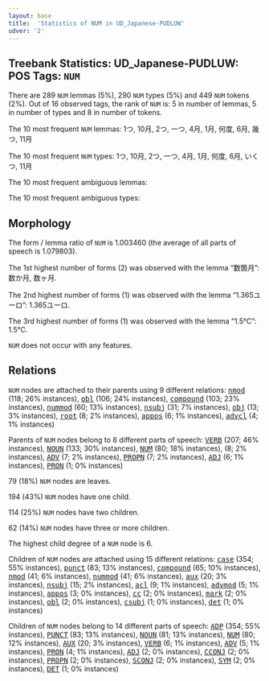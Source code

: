 ```yaml
---
layout: base
title:  'Statistics of NUM in UD_Japanese-PUDLUW'
udver: '2'
---
```


## Treebank Statistics: UD_Japanese-PUDLUW: POS Tags: `NUM`

There are 289 `NUM` lemmas (5%), 290 `NUM` types (5%) and 449 `NUM` tokens (2%).
Out of 16 observed tags, the rank of `NUM` is: 5 in number of lemmas, 5 in number of types and 8 in number of tokens.

The 10 most frequent `NUM` lemmas: 1つ, 10月, 2つ, 一つ, 4月, 1月, 何度, 6月, 幾つ, 11月

The 10 most frequent `NUM` types:  1つ, 10月, 2つ, 一つ, 4月, 1月, 何度, 6月, いくつ, 11月

The 10 most frequent ambiguous lemmas: 

The 10 most frequent ambiguous types:  



## Morphology

The form / lemma ratio of `NUM` is 1.003460 (the average of all parts of speech is 1.079803).

The 1st highest number of forms (2) was observed with the lemma “数箇月”: 数か月, 数ヶ月.

The 2nd highest number of forms (1) was observed with the lemma “1.365ユーロ”: 1.365ユーロ.

The 3rd highest number of forms (1) was observed with the lemma “1.5℃”: 1.5℃.

`NUM` does not occur with any features.


## Relations

`NUM` nodes are attached to their parents using 9 different relations: <tt><a href="ja_pudluw-dep-nmod.html">nmod</a></tt> (118; 26% instances), <tt><a href="ja_pudluw-dep-obl.html">obl</a></tt> (106; 24% instances), <tt><a href="ja_pudluw-dep-compound.html">compound</a></tt> (103; 23% instances), <tt><a href="ja_pudluw-dep-nummod.html">nummod</a></tt> (60; 13% instances), <tt><a href="ja_pudluw-dep-nsubj.html">nsubj</a></tt> (31; 7% instances), <tt><a href="ja_pudluw-dep-obj.html">obj</a></tt> (13; 3% instances), <tt><a href="ja_pudluw-dep-root.html">root</a></tt> (8; 2% instances), <tt><a href="ja_pudluw-dep-appos.html">appos</a></tt> (6; 1% instances), <tt><a href="ja_pudluw-dep-advcl.html">advcl</a></tt> (4; 1% instances)

Parents of `NUM` nodes belong to 8 different parts of speech: <tt><a href="ja_pudluw-pos-VERB.html">VERB</a></tt> (207; 46% instances), <tt><a href="ja_pudluw-pos-NOUN.html">NOUN</a></tt> (133; 30% instances), <tt><a href="ja_pudluw-pos-NUM.html">NUM</a></tt> (80; 18% instances),  (8; 2% instances), <tt><a href="ja_pudluw-pos-ADV.html">ADV</a></tt> (7; 2% instances), <tt><a href="ja_pudluw-pos-PROPN.html">PROPN</a></tt> (7; 2% instances), <tt><a href="ja_pudluw-pos-ADJ.html">ADJ</a></tt> (6; 1% instances), <tt><a href="ja_pudluw-pos-PRON.html">PRON</a></tt> (1; 0% instances)

79 (18%) `NUM` nodes are leaves.

194 (43%) `NUM` nodes have one child.

114 (25%) `NUM` nodes have two children.

62 (14%) `NUM` nodes have three or more children.

The highest child degree of a `NUM` node is 6.

Children of `NUM` nodes are attached using 15 different relations: <tt><a href="ja_pudluw-dep-case.html">case</a></tt> (354; 55% instances), <tt><a href="ja_pudluw-dep-punct.html">punct</a></tt> (83; 13% instances), <tt><a href="ja_pudluw-dep-compound.html">compound</a></tt> (65; 10% instances), <tt><a href="ja_pudluw-dep-nmod.html">nmod</a></tt> (41; 6% instances), <tt><a href="ja_pudluw-dep-nummod.html">nummod</a></tt> (41; 6% instances), <tt><a href="ja_pudluw-dep-aux.html">aux</a></tt> (20; 3% instances), <tt><a href="ja_pudluw-dep-nsubj.html">nsubj</a></tt> (15; 2% instances), <tt><a href="ja_pudluw-dep-acl.html">acl</a></tt> (9; 1% instances), <tt><a href="ja_pudluw-dep-advmod.html">advmod</a></tt> (5; 1% instances), <tt><a href="ja_pudluw-dep-appos.html">appos</a></tt> (3; 0% instances), <tt><a href="ja_pudluw-dep-cc.html">cc</a></tt> (2; 0% instances), <tt><a href="ja_pudluw-dep-mark.html">mark</a></tt> (2; 0% instances), <tt><a href="ja_pudluw-dep-obl.html">obl</a></tt> (2; 0% instances), <tt><a href="ja_pudluw-dep-csubj.html">csubj</a></tt> (1; 0% instances), <tt><a href="ja_pudluw-dep-det.html">det</a></tt> (1; 0% instances)

Children of `NUM` nodes belong to 14 different parts of speech: <tt><a href="ja_pudluw-pos-ADP.html">ADP</a></tt> (354; 55% instances), <tt><a href="ja_pudluw-pos-PUNCT.html">PUNCT</a></tt> (83; 13% instances), <tt><a href="ja_pudluw-pos-NOUN.html">NOUN</a></tt> (81; 13% instances), <tt><a href="ja_pudluw-pos-NUM.html">NUM</a></tt> (80; 12% instances), <tt><a href="ja_pudluw-pos-AUX.html">AUX</a></tt> (20; 3% instances), <tt><a href="ja_pudluw-pos-VERB.html">VERB</a></tt> (6; 1% instances), <tt><a href="ja_pudluw-pos-ADV.html">ADV</a></tt> (5; 1% instances), <tt><a href="ja_pudluw-pos-PRON.html">PRON</a></tt> (4; 1% instances), <tt><a href="ja_pudluw-pos-ADJ.html">ADJ</a></tt> (2; 0% instances), <tt><a href="ja_pudluw-pos-CCONJ.html">CCONJ</a></tt> (2; 0% instances), <tt><a href="ja_pudluw-pos-PROPN.html">PROPN</a></tt> (2; 0% instances), <tt><a href="ja_pudluw-pos-SCONJ.html">SCONJ</a></tt> (2; 0% instances), <tt><a href="ja_pudluw-pos-SYM.html">SYM</a></tt> (2; 0% instances), <tt><a href="ja_pudluw-pos-DET.html">DET</a></tt> (1; 0% instances)

